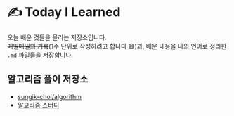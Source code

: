 # ✍️ Today I Learned

오늘 배운 것들을 올리는 저장소입니다.  
~~매일매일의 기록~~(1주 단위로 작성하려고 합니다 😅)과, 배운 내용을 나의 언어로 정리한 `.md` 파일들을 저장합니다.

## 알고리즘 풀이 저장소

- [sungik-choi/algorithm](https://github.com/sungik-choi/algorithm)
- [알고리즘 스터디](https://github.com/ProblemSolvedStudy/problem-solved)
